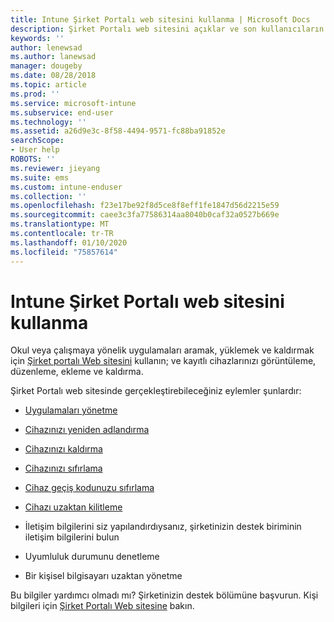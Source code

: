 ```yaml
---
title: Intune Şirket Portalı web sitesini kullanma | Microsoft Docs
description: Şirket Portalı web sitesini açıklar ve son kullanıcıların web sitesinde gerçekleştirebileceği görevlerin adımlarını içeren bağlantılar sağlar
keywords: ''
author: lenewsad
ms.author: lanewsad
manager: dougeby
ms.date: 08/28/2018
ms.topic: article
ms.prod: ''
ms.service: microsoft-intune
ms.subservice: end-user
ms.technology: ''
ms.assetid: a26d9e3c-8f58-4494-9571-fc88ba91852e
searchScope:
- User help
ROBOTS: ''
ms.reviewer: jieyang
ms.suite: ems
ms.custom: intune-enduser
ms.collection: ''
ms.openlocfilehash: f23e17be92f8d5ce8f8eff1fe1847d56d2215e59
ms.sourcegitcommit: caee3c3fa77586314aa8040b0caf32a0527b669e
ms.translationtype: MT
ms.contentlocale: tr-TR
ms.lasthandoff: 01/10/2020
ms.locfileid: "75857614"
---
```

# <a name="using-the-intune-company-portal-website"></a>Intune Şirket Portalı web sitesini kullanma
Okul veya çalışmaya yönelik uygulamaları aramak, yüklemek ve kaldırmak için [Şirket portalı Web sitesini](https://portal.manage.microsoft.com) kullanın; ve kayıtlı cihazlarınızı görüntüleme, düzenleme, ekleme ve kaldırma.  

Şirket Portalı web sitesinde gerçekleştirebileceğiniz eylemler şunlardır:

- [Uygulamaları yönetme](manage-apps-cpweb.md)  

- [Cihazınızı yeniden adlandırma](rename-your-device-cpwebsite.md)

- [Cihazınızı kaldırma](remove-your-device-cpwebsite.md)

- [Cihazınızı sıfırlama](reset-erase-your-device-cpwebsite.md)

- [Cihaz geçiş kodunuzu sıfırlama](reset-your-passcode-cpwebsite.md)

- [Cihazı uzaktan kilitleme](remote-lock-your-device-cpwebsite.md)

- İletişim bilgilerini siz yapılandırdıysanız, şirketinizin destek biriminin iletişim bilgilerini bulun

- Uyumluluk durumunu denetleme

- Bir kişisel bilgisayarı uzaktan yönetme

Bu bilgiler yardımcı olmadı mı? Şirketinizin destek bölümüne başvurun. Kişi bilgileri için [Şirket Portalı Web sitesine](https://go.microsoft.com/fwlink/?linkid=2010980) bakın.
